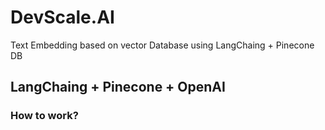 # DevScale.AI

Text Embedding based on vector Database using LangChaing + Pinecone DB

## LangChaing + Pinecone + OpenAI

### How to work?
